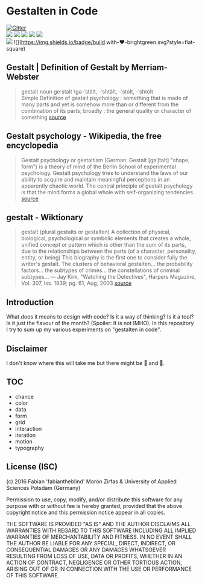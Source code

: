 Gestalten in Code
=================

[![Gitter](https://img.shields.io/gitter/room/nwjs/nw.js.svg?style=flat-square)](https://gitter.im/fabiantheblind/gestalten-in-code)    
[![](https://img.shields.io/badge/using-P5.js-brightgreen.svg?style=flat-square)](http://p5js.org/) [![](https://img.shields.io/badge/using-Processing-brightgreen.svg?style=flat-square)](http://processing.org/) [![](https://img.shields.io/badge/using-Basil.js-brightgreen.svg?style=flat-square)](http://basiljs.ch/) [![](https://img.shields.io/badge/using-Extendscript-brightgreen.svg?style=flat-square)](https://en.wikipedia.org/wiki/ExtendScript) [![](https://img.shields.io/badge/using-VanillaJS-brightgreen.svg?style=flat-square)](http://vanilla-js.com/)  
![](https://img.shields.io/badge/Ages-6%2B-brightgreen.svg?style=flat-square) ![](https://img.shields.io/badge/build with-❤-brightgreen.svg?style=flat-square)  
## Gestalt | Definition of Gestalt by Merriam-Webster

>gestalt
>noun  ge·stalt \gə-ˈstält, -ˈshtält, -ˈstȯlt, -ˈshtȯlt\
>Simple Definition of gestalt
>psychology : something that is made of many parts and yet is somehow more than or different from the combination of its parts; broadly : the general quality or character of something
[source](http://www.merriam-webster.com/dictionary/gestalt)


## Gestalt psychology - Wikipedia, the free encyclopedia

>Gestalt psychology or gestaltism (German: Gestalt [ɡəˈʃtalt] "shape, form") is a theory of mind of the Berlin School of experimental psychology. Gestalt psychology tries to understand the laws of our ability to acquire and maintain meaningful perceptions in an apparently chaotic world. The central principle of gestalt psychology is that the mind forms a global whole with self-organizing tendencies.
[source](https://en.m.wikipedia.org/wiki/Gestalt_psychology)



## gestalt - Wiktionary

>gestalt ‎(plural gestalts or gestalten)
>A collection of physical, biological, psychological or symbolic elements that creates a whole, unified concept or pattern which is other than the sum of its parts, due to the relationships between the parts (of a character, personality, entity, or being)
>This biography is the first one to consider fully the writer's gestalt.
>The clusters of behavioral gestalten... the probability factors... the subtypes of crimes... the constellations of criminal subtypes... — Jay Kirk, "Watching the Detectives", Harpers Magazine, Vol. 307, Iss. 1839; pg. 61, Aug, 2003
[source](https://en.m.wiktionary.org/wiki/gestalt)

## Introduction  

What does it means to design with code? Is it a way of thinking? Is it a tool? Is it just the flavour of the month? (Spoiler: It is not IMHO). In this repository I try to sum up my various experiments on "gestalten in code".  

## Disclaimer  

I don't know where this will take me but there might be 🐉 and 🐛.  

## TOC

- chance
- color
- data
- form
- grid
- interaction
- iteration
- motion
- typography

## License (ISC)

(c) 2016 Fabian 'fabiantheblind' Morón Zirfas & University of Applied Sciences Potsdam (Germany)  

Permission to use, copy, modify, and/or distribute this software for any purpose with or without fee is hereby granted, provided that the above copyright notice and this permission notice appear in all copies.  

THE SOFTWARE IS PROVIDED "AS IS" AND THE AUTHOR DISCLAIMS ALL WARRANTIES WITH REGARD TO THIS SOFTWARE INCLUDING ALL IMPLIED WARRANTIES OF MERCHANTABILITY AND FITNESS. IN NO EVENT SHALL THE AUTHOR BE LIABLE FOR ANY SPECIAL, DIRECT, INDIRECT, OR CONSEQUENTIAL DAMAGES OR ANY DAMAGES WHATSOEVER RESULTING FROM LOSS OF USE, DATA OR PROFITS, WHETHER IN AN ACTION OF CONTRACT, NEGLIGENCE OR OTHER TORTIOUS ACTION, ARISING OUT OF OR IN CONNECTION WITH THE USE OR PERFORMANCE OF THIS SOFTWARE.  